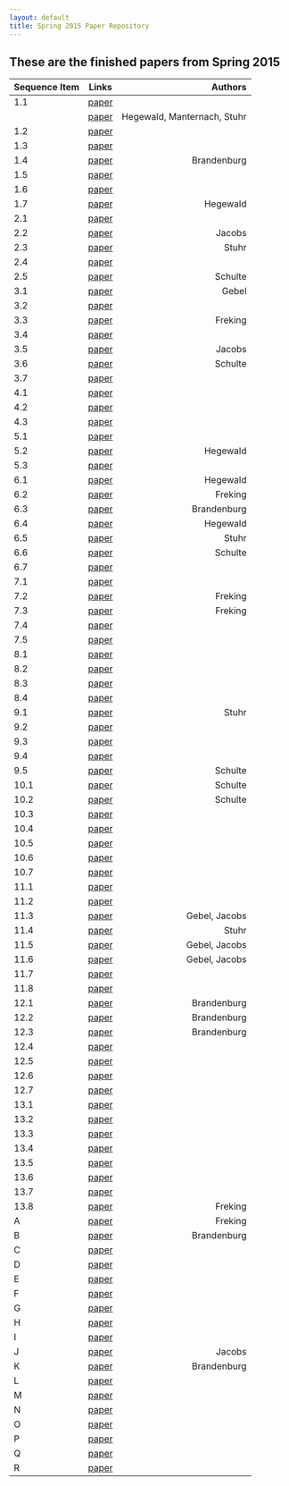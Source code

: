 ```yaml
---
layout: default
title: Spring 2015 Paper Repository
---
```


## These are the finished papers from Spring 2015

| Sequence Item | Links                                                  | Authors                                      |
|:--------------|:-------------------------------------------------------:|---------------------------------------------:|
| 1.1           | <a href="{{site.baseurl}}/journal/2015S/.pdf">paper</a> |                                              |
|               | <a href="{{site.baseurl}}/journal/2015S/hegewald-manternach-stuhr.pdf">paper</a> | Hegewald, Manternach, Stuhr  |
| 1.2           | <a href="{{site.baseurl}}/journal/2015S/.pdf">paper</a> |                                              |
| 1.3           | <a href="{{site.baseurl}}/journal/2015S/.pdf">paper</a> |                                              |
| 1.4           | <a href="{{site.baseurl}}/journal/2015S/construction-rhombus.pdf">paper</a> |   Brandenburg            |
| 1.5           | <a href="{{site.baseurl}}/journal/2015S/.pdf">paper</a> |                                              |
| 1.6           | <a href="{{site.baseurl}}/journal/2015S/.pdf">paper</a> |                                              |
| 1.7           | <a href="{{site.baseurl}}/journal/2015S/hegewald-theorem-rhombus.pdf">paper</a> | Hegewald             |
| 2.1           | <a href="{{site.baseurl}}/journal/2015S/.pdf">paper</a> |                                              |
| 2.2           | <a href="{{site.baseurl}}/journal/2015S/Jacobs-extended-diagonals.pdf">paper</a> | Jacobs              |
| 2.3           | <a href="{{site.baseurl}}/journal/2015S/stuhr-kite.pdf">paper</a> |        Stuhr                       |
| 2.4           | <a href="{{site.baseurl}}/journal/2015S/.pdf">paper</a> |                                              |
| 2.5           | <a href="{{site.baseurl}}/journal/2015S/CSchulte-2-5.pdf">paper</a> |  Schulte                         |
| 3.1           | <a href="{{site.baseurl}}/journal/2015S/rectangles-parallelograms.pdf">paper</a> |     Gebel           |
| 3.2           | <a href="{{site.baseurl}}/journal/2015S/.pdf">paper</a> |                                              |
| 3.3           | <a href="{{site.baseurl}}/journal/2015S/diagonals-rectangle.pdf">paper</a> |  Freking                  |
| 3.4           | <a href="{{site.baseurl}}/journal/2015S/.pdf">paper</a> |                                              |
| 3.5           | <a href="{{site.baseurl}}/journal/2015S/Jacobs-3-5.pdf">paper</a> |    Jacobs                          |
| 3.6           | <a href="{{site.baseurl}}/journal/2015S/CSchulte-3-6.pdf">paper</a> |  Schulte                         |
| 3.7           | <a href="{{site.baseurl}}/journal/2015S/.pdf">paper</a> |                                              |
| 4.1           | <a href="{{site.baseurl}}/journal/2015S/.pdf">paper</a> |                                              |
| 4.2           | <a href="{{site.baseurl}}/journal/2015S/.pdf">paper</a> |                                              |
| 4.3           | <a href="{{site.baseurl}}/journal/2015S/.pdf">paper</a> |                                              |
| 5.1           | <a href="{{site.baseurl}}/journal/2015S/.pdf">paper</a> |                                              |
| 5.2           | <a href="{{site.baseurl}}/journal/2015S/convex-pentagon-angles.pdf">paper</a> |   Hegewald             |
| 5.3           | <a href="{{site.baseurl}}/journal/2015S/.pdf">paper</a> |                                              |
| 6.1           | <a href="{{site.baseurl}}/journal/2015S/equliateral-triangles.pdf">paper</a> |    Hegewald             |
| 6.2           | <a href="{{site.baseurl}}/journal/2015S/regular-rhombus.pdf">paper</a> |    Freking                    |
| 6.3           | <a href="{{site.baseurl}}/journal/2015S/irregular-rhombus.pdf">paper</a> |       Brandenburg           |
| 6.4           | <a href="{{site.baseurl}}/journal/2015S/equliateral-ptagons.pdf">paper</a> |  Hegewald                 |
| 6.5           | <a href="{{site.baseurl}}/journal/2015S/stuhr-6-5.pdf">paper</a> |        Stuhr                        |
| 6.6           | <a href="{{site.baseurl}}/journal/2015S/CSchulte-6-6.pdf">paper</a> |  Schulte                         |
| 6.7           | <a href="{{site.baseurl}}/journal/2015S/.pdf">paper</a> |                                              |
| 7.1           | <a href="{{site.baseurl}}/journal/2015S/.pdf">paper</a> |                                              |
| 7.2           | <a href="{{site.baseurl}}/journal/2015S/congruent-triangles.pdf">paper</a> | Freking                   |
| 7.3           | <a href="{{site.baseurl}}/journal/2015S/congruent-triangles-1.pdf">paper</a> | Freking                 |
| 7.4           | <a href="{{site.baseurl}}/journal/2015S/.pdf">paper</a> |                                              |
| 7.5           | <a href="{{site.baseurl}}/journal/2015S/.pdf">paper</a> |                                              |
| 8.1           | <a href="{{site.baseurl}}/journal/2015S/.pdf">paper</a> |                                              |
| 8.2           | <a href="{{site.baseurl}}/journal/2015S/.pdf">paper</a> |                                              |
| 8.3           | <a href="{{site.baseurl}}/journal/2015S/.pdf">paper</a> |                                              |
| 8.4           | <a href="{{site.baseurl}}/journal/2015S/.pdf">paper</a> |                                              |
| 9.1           | <a href="{{site.baseurl}}/journal/2015S/stuhr-9-1.pdf">paper</a> |    Stuhr                            |
| 9.2           | <a href="{{site.baseurl}}/journal/2015S/.pdf">paper</a> |                                              |
| 9.3           | <a href="{{site.baseurl}}/journal/2015S/.pdf">paper</a> |                                              |
| 9.4           | <a href="{{site.baseurl}}/journal/2015S/.pdf">paper</a> |                                              |
| 9.5           | <a href="{{site.baseurl}}/journal/2015S/CSchulte-9-5.pdf">paper</a> |  Schulte                         |
| 10.1          | <a href="{{site.baseurl}}/journal/2015S/CSchulte-10-1.pdf">paper</a> | Schulte                         |
| 10.2          | <a href="{{site.baseurl}}/journal/2015S/CSchulte-10-2.pdf">paper</a> | Schulte                         |
| 10.3          | <a href="{{site.baseurl}}/journal/2015S/.pdf">paper</a> |                                              |
| 10.4          | <a href="{{site.baseurl}}/journal/2015S/.pdf">paper</a> |                                              |
| 10.5          | <a href="{{site.baseurl}}/journal/2015S/.pdf">paper</a> |                                              |
| 10.6          | <a href="{{site.baseurl}}/journal/2015S/.pdf">paper</a> |                                              |
| 10.7          | <a href="{{site.baseurl}}/journal/2015S/.pdf">paper</a> |                                              |
| 11.1          | <a href="{{site.baseurl}}/journal/2015S/.pdf">paper</a> |                                              |
| 11.2          | <a href="{{site.baseurl}}/journal/2015S/.pdf">paper</a> |                                              |
| 11.3          | <a href="{{site.baseurl}}/journal/2015S/constructing-perpendicular-line-2.pdf">paper</a> |   Gebel, Jacobs     |
| 11.4          | <a href="{{site.baseurl}}/journal/2015S/Stuhr-11-4.pdf">paper</a> |         Stuhr                      |
| 11.5          | <a href="{{site.baseurl}}/journal/2015S/Jacobs-11-5.pdf">paper</a> |  Gebel, Jacobs                    |
| 11.6          | <a href="{{site.baseurl}}/journal/2015S/Jacobs-11-6.pdf">paper</a> |  Gebel, Jacobs                    |
| 11.7          | <a href="{{site.baseurl}}/journal/2015S/.pdf">paper</a> |                                              |
| 11.8          | <a href="{{site.baseurl}}/journal/2015S/.pdf">paper</a> |                                              |
| 12.1          | <a href="{{site.baseurl}}/journal/2015S/incircle-construction.pdf">paper</a> |       Brandenburg       |
| 12.2          | <a href="{{site.baseurl}}/journal/2015S/constructing-circumcircle.pdf">paper</a> |  Brandenburg        |
| 12.3          | <a href="{{site.baseurl}}/journal/2015S/constructing-congruent-line.pdf">paper</a> |   Brandenburg     |
| 12.4          | <a href="{{site.baseurl}}/journal/2015S/.pdf">paper</a> |                                              |
| 12.5          | <a href="{{site.baseurl}}/journal/2015S/.pdf">paper</a> |                                              |
| 12.6          | <a href="{{site.baseurl}}/journal/2015S/.pdf">paper</a> |                                              |
| 12.7          | <a href="{{site.baseurl}}/journal/2015S/.pdf">paper</a> |                                              |
| 13.1          | <a href="{{site.baseurl}}/journal/2015S/.pdf">paper</a> |                                              |
| 13.2          | <a href="{{site.baseurl}}/journal/2015S/.pdf">paper</a> |                                              |
| 13.3          | <a href="{{site.baseurl}}/journal/2015S/.pdf">paper</a> |                                              |
| 13.4          | <a href="{{site.baseurl}}/journal/2015S/.pdf">paper</a> |                                              |
| 13.5          | <a href="{{site.baseurl}}/journal/2015S/.pdf">paper</a> |                                              |
| 13.6          | <a href="{{site.baseurl}}/journal/2015S/.pdf">paper</a> |                                              |
| 13.7          | <a href="{{site.baseurl}}/journal/2015S/.pdf">paper</a> |                                              |
| 13.8          | <a href="{{site.baseurl}}/journal/2015S/equal-content-construction.pdf">paper</a> |  Freking           |
| A             | <a href="{{site.baseurl}}/journal/2015S/adjacent-angles-rhombus.pdf">paper</a> |   Freking             |
| B             | <a href="{{site.baseurl}}/journal/2015S/interior-angles-rhombus.pdf">paper</a> |        Brandenburg    |
| C             | <a href="{{site.baseurl}}/journal/2015S/.pdf">paper</a> |                                              |
| D             | <a href="{{site.baseurl}}/journal/2015S/.pdf">paper</a> |                                              |
| E             | <a href="{{site.baseurl}}/journal/2015S/.pdf">paper</a> |                                              |
| F             | <a href="{{site.baseurl}}/journal/2015S/.pdf">paper</a> |                                              |
| G             | <a href="{{site.baseurl}}/journal/2015S/.pdf">paper</a> |                                              |
| H             | <a href="{{site.baseurl}}/journal/2015S/.pdf">paper</a> |                                              |
| I             | <a href="{{site.baseurl}}/journal/2015S/.pdf">paper</a> |                                              |
| J             | <a href="{{site.baseurl}}/journal/2015S/Jacobs-J.pdf">paper</a> |    Jacobs                            |
| K             | <a href="{{site.baseurl}}/journal/2015S/construction-rhombus.pdf">paper</a> |   Brandenburg            |
| L             | <a href="{{site.baseurl}}/journal/2015S/.pdf">paper</a> |                                              |
| M             | <a href="{{site.baseurl}}/journal/2015S/.pdf">paper</a> |                                              |
| N             | <a href="{{site.baseurl}}/journal/2015S/.pdf">paper</a> |                                              |
| O             | <a href="{{site.baseurl}}/journal/2015S/.pdf">paper</a> |                                              |
| P             | <a href="{{site.baseurl}}/journal/2015S/.pdf">paper</a> |                                              |
| Q             | <a href="{{site.baseurl}}/journal/2015S/.pdf">paper</a> |                                              |
| R             | <a href="{{site.baseurl}}/journal/2015S/.pdf">paper</a> |                                              |